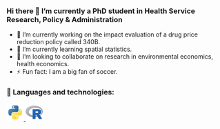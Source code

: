 ### Hi there 👋 I’m currently a PhD student in Health Service Research, Policy & Administration
- 🔭 I’m currently working on the impact evaluation of a drug price reduction policy called 340B.
- 🌱 I’m currently learning spatial statistics.
- 👯 I’m looking to collaborate on research in environmental economics, health economics.
- ⚡ Fun fact: I am a big fan of soccer.


                                           
                                        
<h3 align="left"> 🔨 Languages and technologies:</h3>
<p align="left"> <a href="https://www.python.org/" target="_blank"> <img src="https://raw.githubusercontent.com/devicons/devicon/master/icons/python/python-original.svg" alt="python" width="40" height="40"/> </a> <a href="https://rstudio.com/" target="_blank"> <img src="https://raw.githubusercontent.com/devicons/devicon/master/icons/r/r-original.svg" alt="r" width="40" height="40"/> </a> 
  
  
  
